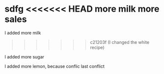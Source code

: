 sdfg
<<<<<<< HEAD
more milk
more sales
=======
I added more milk
>>>>>>> c21203f (I changed the white recipe)

I added more sugar

I added more lemon, because conflic
last conflict
